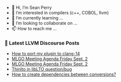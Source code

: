 - 👋 Hi, I’m Sean Perry
- 👀 I’m interested in compilers (c++, COBOL, llvm)
- 🌱 I’m currently learning ...
- 💞️ I’m looking to collaborate on ...
- 📫 How to reach me ...

<!---
s66perry/s66perry is a ✨ special ✨ repository because its `README.md` (this file) appears on your GitHub profile.
You can click the Preview link to take a look at your changes.
--->
### 📕 Latest LLVM Discourse Posts

<!-- DISCOURSE-LLVM:START -->
- [How to port my plugin to clang-14](https://discourse.llvm.org/t/how-to-port-my-plugin-to-clang-14/65045#post_3)
- [MLGO Meeting Agenda Friday Sept. 2](https://discourse.llvm.org/t/mlgo-meeting-agenda-friday-sept-2/64928#post_3)
- [MLGO Meeting Agenda Friday Sept. 2](https://discourse.llvm.org/t/mlgo-meeting-agenda-friday-sept-2/64928#post_2)
- [Thinlto in libLTO question/bug](https://discourse.llvm.org/t/thinlto-in-liblto-question-bug/65046#post_2)
- [How to create dependencies between conversions?](https://discourse.llvm.org/t/how-to-create-dependencies-between-conversions/65020#post_15)
<!-- DISCOURSE-LLVM:END -->
